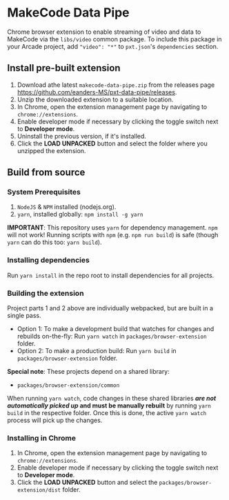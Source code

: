 # MakeCode Data Pipe

Chrome browser extension to enable streaming of video and data to MakeCode via the `libs/video` common package. To include this package in your Arcade project, add `"video": "*"` to `pxt.json`'s `dependencies` section.

## Install pre-built extension

1. Download athe latest `makecode-data-pipe.zip` from the releases page https://github.com/eanders-MS/pxt-data-pipe/releases.
2. Unzip the downloaded extension to a suitable location.
3. In Chrome, open the extension management page by navigating to `chrome://extensions`.
4. Enable developer mode if necessary by clicking the toggle switch next to **Developer mode**.
5. Uninstall the previous version, if it's installed.
6. Click the **LOAD UNPACKED** button and select the folder where you unzipped the extension.

## Build from source

### System Prerequisites

1. `NodeJS` & `NPM` installed (nodejs.org).
2. `yarn`, installed globally: `npm install -g yarn`

**IMPORTANT**: This repository uses `yarn` for dependency management. `npm` will not work! Running scripts with `npm` (e.g. `npm run build`) is safe (though `yarn` can do this too: `yarn build`).

### Installing dependencies

Run `yarn install` in the repo root to install dependencies for all projects.

### Building the extension

Project parts 1 and 2 above are individually webpacked, but are built in a single pass.

* Option 1: To make a development build that watches for changes and rebuilds on-the-fly: Run `yarn watch` in `packages/browser-extension` folder.
* Option 2: To make a production build: Run `yarn build` in `packages/browser-extension` folder.

**Special note**: These projects depend on a shared library:
* `packages/browser-extension/common`

When running `yarn watch`, code changes in these shared libraries ***are not automatically picked up* and must be manually rebuilt** by running `yarn build` in the respective folder. Once this is done, the active `yarn watch` process will pick up the changes.

### Installing in Chrome

1. In Chrome, open the extension management page by navigating to `chrome://extensions`.
2. Enable developer mode if necessary by clicking the toggle switch next to **Developer mode**.
3. Click the **LOAD UNPACKED** button and select the `packages/browser-extension/dist` folder.